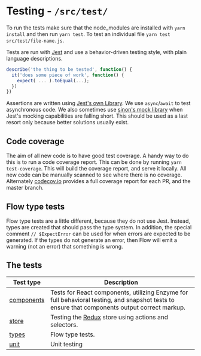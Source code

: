# Testing - `/src/test/`

To run the tests make sure that the node_modules are installed with `yarn install` and then run `yarn test`. To test an individual file `yarn test src/test/file-name.js`.

Tests are run with [Jest](https://facebook.github.io/jest/) and use a behavior-driven testing style, with plain language descriptions.

```javascript
describe('the thing to be tested', function() {
  it('does some piece of work', function() {
    expect( ... ).toEqual(...);
  })
})
```

Assertions are written using [Jest's own Library](https://facebook.github.io/jest/docs/using-matchers.html#content).
We use `async`/`await` to test asynchronous code. We also sometimes use [sinon's mock library](http://sinonjs.org/)
when Jest's mocking capabilities are falling short. This should be used as a last resort only because better solutions usually exist.

## Code coverage

The aim of all new code is to have good test coverage. A handy way to do this is to run a code coverage report. This can be done by running `yarn test-coverage`. This will build the coverage report, and serve it locally. All new code can be manually scanned to see where there is no coverage. Alternately [codecov.io](https://codecov.io/gh/devtools-html/perf.html) provides a full coverage report for each PR, and the master branch.

## Flow type tests

Flow type tests are a little different, because they do not use Jest. Instead, types are created that should pass the type system. In addition, the special comment `// $ExpectError` can be used for when errors are expected to be generated. If the types do not generate an error, then Flow will emit a warning (not an error) that something is wrong.

## The tests

| Test type                  | Description |
| -------------------------- | ----------- |
| [components](./components) | Tests for React components, utilizing Enzyme for full behavioral testing, and snapshot tests to ensure that components output correct markup. |
| [store](./store)           | Testing the [Redux](http://redux.js.org/) store using actions and selectors. |
| [types](./types)           | Flow type tests. |
| [unit](./unit)             | Unit testing |
